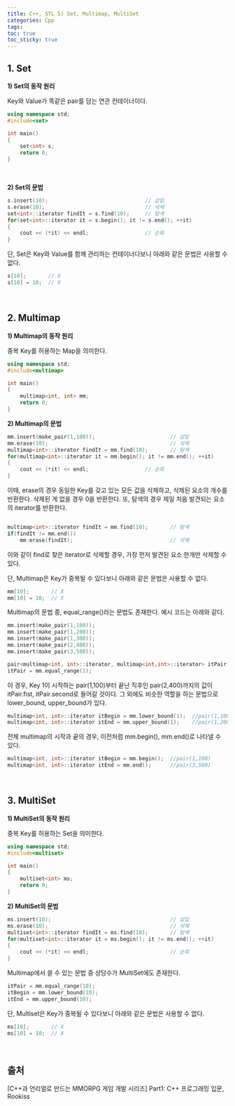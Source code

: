 ```yaml
---
title: C++, STL 5) Set, Multimap, MultiSet
categories: Cpp
tags: 
toc: true
toc_sticky: true
---
```

## **1. Set**

**1) Set의 동작 원리**

Key와 Value가 똑같은 pair를 담는 연관 컨테이너이다. 

```c++
using namespace std;
#include<set>

int main()
{
    set<int> s;
    return 0;
}
```

<br/>

**2) Set의 문법**

```c++
s.insert(10);                               // 삽입
s.erase(10);                                // 삭제
set<int>::iterator findIt = s.find(10);     // 탐색
for(set<int>::iterator it = s.begin(); it != s.end(); ++it)
{
    cout << (*it) << endl;                  // 순회
}
```
단, Set은 Key와 Value를 함께 관리하는 컨테이너다보니 아래와 같은 문법은 사용할 수 없다. 

```c++
s[10];       // X
s[10] = 10;  // X
```
<br/>

## **2. Multimap**

**1) Multimap의 동작 원리**

중복 Key를 허용하는 Map을 의미한다. 

```c++
using namespace std;
#include<multimap>

int main()
{
    multimap<int, int> mm;
    return 0;
}
```

**2) Multimap의 문법**

```c++
mm.insert(make_pair(1,100));                        // 삽입
mm.erase(10);                                       // 삭제
multimap<int>::iterator findIt = mm.find(10);       // 탐색
for(multimap<int>::iterator it = mm.begin(); it != mm.end(); ++it)
{
    cout << (*it) << endl;                  // 순회
}
```
이때, erase의 경우 동일한 Key를 갖고 있는 모든 값을 삭제하고, 삭제된 요소의 개수를 반환한다. 삭제된 게 없을 경우 0을 반환한다. 또, 탐색의 경우 제일 처음 발견되는 요소의 iterator를 반환한다. 

```c++

multimap<int>::iterator findIt = mm.find(10);       // 탐색
if(findIt != mm.end())
    mm.erase(findIt);                               // 삭제
```

이와 같이 find로 찾은 iterator로 삭제할 경우, 가장 먼저 발견된 요소 한개만 삭제할 수 있다. 

단, Multimap은 Key가 중복될 수 있다보니 아래와 같은 문법은 사용할 수 없다. 

```c++
mm[10];       // X
mm[10] = 10;  // X
```

Multimap의 문법 중, equal_range()라는 문법도 존재한다. 예시 코드는 아래와 같다. 

```c++
mm.insert(make_pair(1,100));
mm.insert(make_pair(1,200));
mm.insert(make_pair(1,300));
mm.insert(make_pair(2,400));
mm.insert(make_pair(3,500));

pair<multimap<int, int>::iterator, multimap<int,int>::iterator> itPair;
itPair = mm.equal_range(1);
```
이 경우, Key 1이 시작하는 pair(1,100)부터 끝난 직후인 pair(2,400)까지의 값이 itPair.fist, itPair.second로 들어갈 것이다. 그 외에도 비슷한 역할을 하는 문법으로 lower_bound, upper_bound가 있다. 

```c++
multimap<int, int>::iterator itBegin = mm.lower_bound(1);  //pair(1,100)
multimap<int, int>::iterator itEnd = mm.upper_bound(1);    //pair(1,200)
```

전체 multimap의 시작과 끝의 경우, 이전처럼 mm.begin(), mm.end()로 나타낼 수 있다. 

```c++
multimap<int, int>::iterator itBegin = mm.begin();  //pair(1,100)
multimap<int, int>::iterator itEnd = mm.end();      //pair(3,500)
```
<br/>

## **3. MultiSet**

**1) MultiSet의 동작 원리**

중복 Key를 허용하는 Set을 의미한다. 

```c++
using namespace std;
#include<multiset>

int main()
{
    multiset<int> ms;
    return 0;
}
```

**2) MultiSet의 문법**

```c++
ms.insert(10);                                      // 삽입
ms.erase(10);                                       // 삭제
multiset<int>::iterator findIt = ms.find(10);       // 탐색
for(multiset<int>::iterator it = ms.begin(); it != ms.end(); ++it)
{
    cout << (*it) << endl;                          // 순회
}
```
Multimap에서 쓸 수 있는 문법 중 상당수가 MultiSet에도 존재한다. 

```c++
itPair = mm.equal_range(10);
itBegin = mm.lower_bound(10);  
itEnd = mm.upper_bound(10);    
```
단, Multiset은 Key가 중복될 수 있다보니 아래와 같은 문법은 사용할 수 없다. 

```c++
ms[10];       // X
ms[10] = 10;  // X
```
<br/>

## **출처**

[C++과 언리얼로 만드는 MMORPG 게임 개발 시리즈] Part1: C++ 프로그래밍 입문, Rookiss
